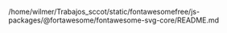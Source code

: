 /home/wilmer/Trabajos_sccot/static/fontawesomefree/js-packages/@fortawesome/fontawesome-svg-core/README.md